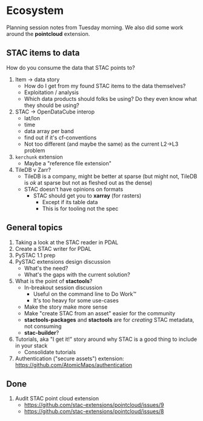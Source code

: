 # Ecosystem

Planning session notes from Tuesday morning.
We also did some work around the **pointcloud** extension.

## STAC items to data

How do you consume the data that STAC points to?

1. Item -> data story
    * How do I get from my found STAC items to the data themselves?
    * Exploitation / analysis
    * Which data products should folks be using? Do they even know what they should be using?
2. STAC -> OpenDataCube interop
    * lat/lon
    * time
    * data array per band
    * find out if it's cf-conventions
    * Not too different (and maybe the same) as the current L2->L3 problem
3. `kerchunk` extension
    * Maybe a "reference file extension"
4. TileDB v Zarr?
    * TileDB is a company, might be better at sparse (but might not, TileDB is _ok_ at sparse but not as fleshed out as the dense)
    * STAC doesn't have opinions on formats
        * STAC should get you to **xarray** (for rasters)
            * Except if its table data
            * This is for tooling not the spec

## General topics

1. Taking a look at the STAC reader in PDAL
2. Create a STAC writer for PDAL
3. PySTAC 1.1 prep
4. PySTAC extensions design discussion
    * What's the need?
    * What's the gaps with the current solution?
5. What is the point of **stactools**?
    * In-breakout session discussion
        * Useful on the command line to Do Work™
        * It's too heavy for some use-cases
    * Make the story make more sense
    * Make "create STAC from an asset" easier for the community
    * **stactools-packages** and **stactools** are for _creating_ STAC metadata, not consuming
    * **stac-builder**?
6. Tutorials, aka "I get it!" story around why STAC is a good thing to include in your stack
    * Consolidate tutorials
7. Authentication ("secure assets") extension: <https://github.com/AtomicMaps/authentication>

## Done

1. Audit STAC point cloud extension
    * <https://github.com/stac-extensions/pointcloud/issues/9>
    * <https://github.com/stac-extensions/pointcloud/issues/8>
